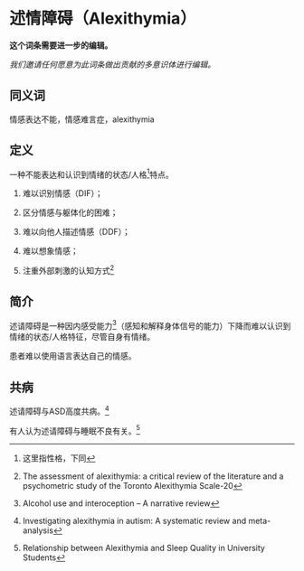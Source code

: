 # 述情障碍（Alexithymia）

**这个词条需要进一步的编辑。**

_我们邀请任何愿意为此词条做出贡献的多意识体进行编辑。_

## 同义词

情感表达不能，情感难言症，alexithymia

## 定义

一种不能表达和认识到情绪的状态/人格[^述情障碍-1]特点。

1. 难以识别情感（DIF）；

2. 区分情感与躯体化的困难；

3. 难以向他人描述情感（DDF）；

4. 难以想象情感；

5. 注重外部刺激的认知方式[^述情障碍-2]

## 简介

述请障碍是一种因内感受能力[^述情障碍-3]（感知和解释身体信号的能力）下降而难以认识到情绪的状态/人格特征，尽管自身有情绪。

患者难以使用语言表达自己的情感。

## 共病

述请障碍与ASD高度共病。[^述情障碍-4]

有人认为述请障碍与睡眠不良有关。[^述情障碍-5]

[^述情障碍-1]: 这里指性格，下同

[^述情障碍-2]: The assessment of alexithymia: a critical review of the literature and a psychometric study of the Toronto Alexithymia Scale-20

[^述情障碍-3]: Alcohol use and interoception – A narrative review

[^述情障碍-4]: Investigating alexithymia in autism: A systematic review and meta-analysis

[^述情障碍-5]: Relationship between Alexithymia and Sleep Quality in University Students
